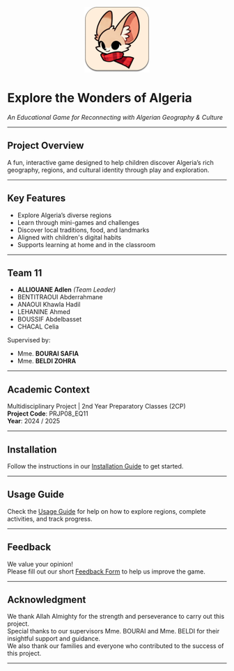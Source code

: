 <p align="center">
  <img src="assets/icons/app_icon.png" width="150"/>
</p>


# Explore the Wonders of Algeria  
*An Educational Game for Reconnecting with Algerian Geography & Culture*

---

## Project Overview

A fun, interactive game designed to help children discover Algeria’s rich geography, regions, and cultural identity through play and exploration.

---

## Key Features

- Explore Algeria’s diverse regions  
- Learn through mini-games and challenges  
- Discover local traditions, food, and landmarks  
- Aligned with children's digital habits  
- Supports learning at home and in the classroom

---

## Team 11

- **ALLIOUANE Adlen** *(Team Leader)*  
- BENTITRAOUI Abderrahmane  
- ANAOUI Khawla Hadil  
- LEHANINE Ahmed  
- BOUSSIF Abdelbasset  
- CHACAL Celia

Supervised by:  
- Mme. **BOURAI SAFIA**  
- Mme. **BELDI ZOHRA**

---

## Academic Context

Multidisciplinary Project | 2nd Year Preparatory Classes (2CP)  
**Project Code**: PRJP08_EQ11  
**Year**: 2024 / 2025

---

## Installation

Follow the instructions in our [Installation Guide](https://drive.google.com/file/d/107Ty_BLA3AbqrLmHy-3v9ADAOE0lMRNh/view?usp=sharing) to get started.

---

## Usage Guide

Check the [Usage Guide](https://drive.google.com/file/d/1fuGcniRfDEuVTnsjagiDkSzEJ1zx9sCd/view?usp=sharing) for help on how to explore regions, complete activities, and track progress.

---

## Feedback

We value your opinion!  
Please fill out our short [Feedback Form](https://docs.google.com/forms/d/e/1FAIpQLSe5PnuIbupsxy6nvTj4qHYhwBZ55AtMtdga8P7tuqfF7QWLJQ/viewform?usp=sharing) to help us improve the game.

---

## Acknowledgment

We thank Allah Almighty for the strength and perseverance to carry out this project.  
Special thanks to our supervisors Mme. BOURAI and Mme. BELDI for their insightful support and guidance.  
We also thank our families and everyone who contributed to the success of this project.

---
